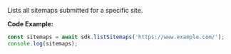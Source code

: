 Lists all sitemaps submitted for a specific site.

**Code Example:**

```typescript
const sitemaps = await sdk.listSitemaps('https://www.example.com/');
console.log(sitemaps);
```